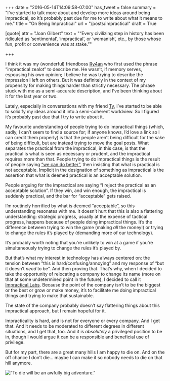 +++
date = "2016-05-14T14:09:58-07:00"
has_tweet = false
summary = "I’ve started to talk more about and develop more ideas around being impractical, so it’s probably past due for me to write about what it means to me."
title = "On Being Impractical"
url = "/posts/impractical"
draft = True

[quote]
  attr = "Joan Gilbert"
  text = "“Every civilizing step in history has been ridiculed as ‘sentimental’, ‘impractical’, or ‘womanish’, etc., by those whose fun, profit or convenience was at stake.”"

+++

I think it was my (wonderful) friendboss [Ry4an](http://ry4an.org) who first used the phrase “impractical zealot” to describe me. He wasn’t, if memory serves, espousing his own opinion; I believe he was trying to describe the impression I left on others. But it was definitely in the context of my propensity for making things harder than strictly necessary. The phrase stuck with me as a semi-accurate description, and I’ve been thinking about it for the last year or two.

Lately, especially in conversations with my friend [Ty](http://tymulholland.com/), I’ve started to be able to solidify my ideas around it into a semi-coherent worldview. So I figured it’s probably past due that I try to write about it.

My favourite understanding of people trying to do impractical things (which, sadly, I can’t seem to find a source for; if anyone knows, I’d love a link so I can credit them properly) is that the people aren’t being difficult for the sake of being difficult, but are instead trying to move the goal posts. What separates the practical from the impractical, in this case, is that the practical is what is seen as necessary or prudent, and the impractical requires more than that. People trying to do impractical things is the result of people saying [“we can do better”](/posts/better), then insisting that what is practical is not acceptable. Implicit in the designation of something as impractical is the assertion that what is deemed practical is an acceptable solution.

People arguing for the impractical are saying “I reject the practical as an acceptable solution”. If they win, and win enough, the impractical is suddenly practical, and the bar for “acceptable” gets raised.

I’m routinely horrified by what is deemed “acceptable”, so this understanding resonates with me. It doesn’t hurt that this is also a flattering understanding: strategic progress, usually at the expense of tactical progress, happens because of people doing impractical things. It’s the difference between trying to win the game (making _all_ the money!) or trying to change the rules it’s played by (demanding more of our technology).

It’s probably worth noting that you’re unlikely to win at a game if you’re simultaneously trying to change the rules it’s played by.

But that’s what my interest in technology has always centered on: the tension between “this is hard/confusing/annoying” and my response of “but it doesn’t _need_ to be”. And then proving that. That’s why, when I decided to take the opportunity of relocating a company to change its name (more on that at some undetermined point in the future), I decided to call it [Impractical Labs](https://impractical.engineering). Because the point of the company isn’t to be the biggest or the best or grow or make money, it’s to facilitate me doing impractical things and trying to make that sustainable.

The state of the company probably doesn’t say flattering things about this impractical approach, but I remain hopeful for it.

Impracticality is hard, and is not for everyone or every company. And I get that. And it needs to be moderated to different degrees in different situations, and I get that, too. And it is _absolutely_ a privileged position to be in, though I would argue it can be a responsible and beneficial use of privilege.

But for my part, there are a great many hills I am happy to die on. And on the off chance I don’t die… maybe I can make it so nobody needs to die on that hill anymore.

![“To die will be an awfully big adventure.”](/img/posts/todie.gif)